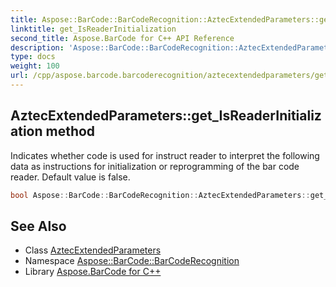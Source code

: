 ```yaml
---
title: Aspose::BarCode::BarCodeRecognition::AztecExtendedParameters::get_IsReaderInitialization method
linktitle: get_IsReaderInitialization
second_title: Aspose.BarCode for C++ API Reference
description: 'Aspose::BarCode::BarCodeRecognition::AztecExtendedParameters::get_IsReaderInitialization method. Indicates whether code is used for instruct reader to interpret the following data as instructions for initialization or reprogramming of the bar code reader. Default value is false in C++.'
type: docs
weight: 100
url: /cpp/aspose.barcode.barcoderecognition/aztecextendedparameters/get_isreaderinitialization/
---
```

## AztecExtendedParameters::get_IsReaderInitialization method


Indicates whether code is used for instruct reader to interpret the following data as instructions for initialization or reprogramming of the bar code reader. Default value is false.

```cpp
bool Aspose::BarCode::BarCodeRecognition::AztecExtendedParameters::get_IsReaderInitialization()
```

## See Also

* Class [AztecExtendedParameters](../)
* Namespace [Aspose::BarCode::BarCodeRecognition](../../)
* Library [Aspose.BarCode for C++](../../../)
